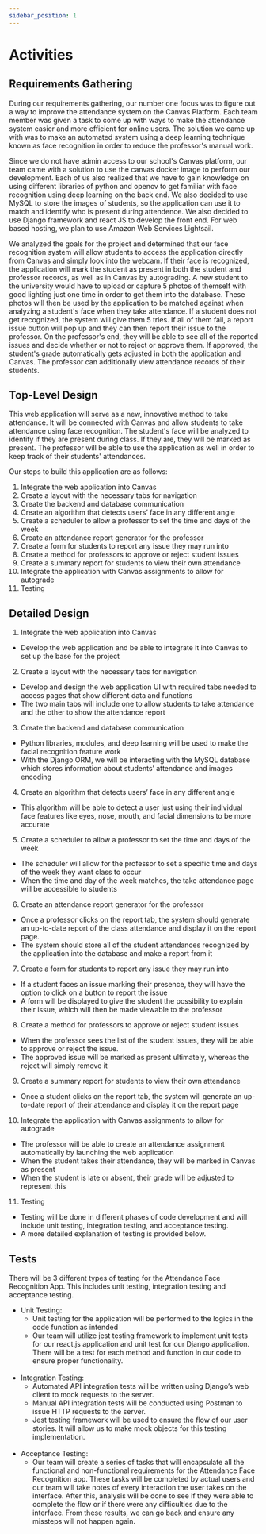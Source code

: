 ```yaml
---
sidebar_position: 1
---
```


# Activities
## Requirements Gathering
During our requirements gathering, our number one focus was to figure out a way to improve the attendance system on the Canvas Platform. Each team member was given a task to come up with ways to make the attendance system easier and more efficient for online users. The solution we came up with was to make an automated system using a deep learning technique known as face recognition in order to reduce the professor's manual work. <br/>

Since we do not have admin access to our school's Canvas platform, our team came with a solution to use the canvas docker image to perform our development. Each of us also realized that we have to gain knowledge on using different libraries of python and opencv to get familiar with face recognition using deep learning on the back end. We also decided to use MySQL to store the images of students, so the application can use it to match and identify who is present during attendence. We also decided to use Django framework and react JS to develop the front end. For web based hosting, we plan to use Amazon Web Services Lightsail. <br/>

We analyzed the goals for the project and determined that our face recognition system will allow students to access the application directly from Canvas and simply look into the webcam. If their face is recognized, the application will mark the student as present in both the student and professor records, as well as in Canvas by autograding. A new student to the university would have to upload or capture 5 photos of themself with good lighting just one time in order to get them into the database. These photos will then be used by the application to be matched against when analyzing a student's face when they take attendance. If a student does not get recognized, the system will give them 5 tries. If all of them fail, a report issue button will pop up and they can then report their issue to the professor. On the professor's end, they will be able to see all of the reported issues and decide whether or not to reject or approve them. If approved, the student's grade automatically gets adjusted in both the application and Canvas. The professor can additionally view attendance records of their students.

## Top-Level Design
This web application will serve as a new, innovative method to take attendance. It will be connected with Canvas and allow students to take attendance using face recognition. The student's face will be analyzed to identify if they are present during class. If they are, they will be marked as present. The professor will be able to use the application as well in order to keep track of their students' attendances.

Our steps to build this application are as follows:

1.	Integrate the web application into Canvas
2.	Create a layout with the necessary tabs for navigation
3.	Create the backend and database communication 
4.	Create an algorithm that detects users’ face in any different angle
5.	Create a scheduler to allow a professor to set the time and days of the week
6.	Create an attendance report generator for the professor
7.	Create a form for students to report any issue they may run into
8.	Create a method for professors to approve or reject student issues
9.	Create a summary report for students to view their own attendance
10. Integrate the application with Canvas assignments to allow for autograde
11. Testing

## Detailed Design
1.	Integrate the web application into Canvas
*  Develop the web application and be able to integrate it into Canvas to set up the base for the project
2. Create a layout with the necessary tabs for navigation
*  Develop and design the web application UI with required tabs needed to access pages that show different data and functions
*  The two main tabs will include one to allow students to take attendance and the other to show the attendance report
3. Create the backend and database communication
*  Python libraries, modules, and deep learning will be used to make the facial recognition feature work
*	With the Django ORM, we will be interacting with the MySQL database which stores information about students’ attendance and images encoding
4. Create an algorithm that detects users’ face in any different angle
*  This algorithm will be able to detect a user just using their individual face features like eyes, nose, mouth, and facial dimensions to be more accurate
5. Create a scheduler to allow a professor to set the time and days of the week
*  The scheduler will allow for the professor to set a specific time and days of the week they want class to occur
*  When the time and day of the week matches, the take attendance page will be accessible to students
6. Create an attendance report generator for the professor
*	Once a professor clicks on the report tab, the system should generate an up-to-date report of the class attendance and display it on the report page.
*  The system should store all of the student attendances recognized by the application into the database and make a report from it
7. Create a form for students to report any issue they may run into
*	If a student faces an issue marking their presence, they will have the option to click on a button to report the issue
*	A form will be displayed to give the student the possibility to explain their issue, which will then be made viewable to the professor
8. Create a method for professors to approve or reject student issues
*  When the professor sees the list of the student issues, they will be able to approve or reject the issue.
*  The approved issue will be marked as present ultimately, whereas the reject will simply remove it
9. Create a summary report for students to view their own attendance
*  Once a student clicks on the report tab, the system will generate an up-to-date report of their attendance and display it on the report page
10. Integrate the application with Canvas assignments to allow for autograde
*  The professor will be able to create an attendance assignment automatically by launching the web application
*  When the student takes their attendance, they will be marked in Canvas as present
*  When the student is late or absent, their grade will be adjusted to represent this
11. Testing
*	Testing will be done in different phases of code development and will include unit testing, integration testing, and acceptance testing.
*	A more detailed explanation of testing is provided below.

## Tests
There will be 3 different types of testing for the Attendance Face Recognition App. This includes unit testing, integration testing and acceptance testing.
*	Unit Testing:
    *	Unit testing for the application will be performed to the logics in the code function as intended
    *	Our team will utilize jest testing framework to implement unit tests for our react.js application and unit test for our Django application. There will be a test for each method and function in our code to ensure proper functionality.<br><br>
*	Integration Testing:
    *	Automated API integration tests will be written using Django’s web client to mock requests to the server.
    *	Manual API integration tests will be conducted using Postman to issue HTTP requests to the server. 
    *	Jest testing framework will be used to ensure the flow of our user stories. It will allow us to make mock objects for this testing implementation.<br> <br>
*	Acceptance Testing:
    *	Our team will create a series of tasks that will encapsulate all the functional and non-functional requirements for the Attendance Face Recognition app. These tasks will be completed by actual users and our team will take notes of every interaction the user takes on the interface. After this, analysis will be done to see if they were able to complete the flow or if there were any difficulties due to the interface. From these results, we can go back and ensure any missteps will not happen again.

